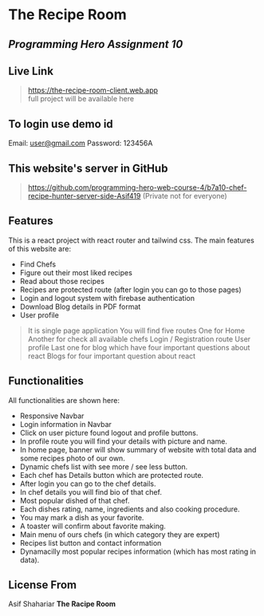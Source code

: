 # The Recipe Room
## _Programming Hero Assignment 10_

## Live Link
> https://the-recipe-room-client.web.app   
full project will be available here

## To login use demo id
Email: user@gmail.com
Password: 123456A

## This website's server in GitHub
> https://github.com/programming-hero-web-course-4/b7a10-chef-recipe-hunter-server-side-Asif419 (Private not for everyone)   

## Features
This is a react project with react router and tailwind css. The main features of this website are: 

- Find Chefs
- Figure out their most liked recipes 
- Read about those recipes
- Recipes are protected route (after login you can go to those pages)
- Login and logout system with firebase authentication
- Download Blog details in PDF format
- User profile

> It is single page application 
> You will find five routes 
> One for Home
> Another for check all available chefs
> Login / Registration route
> User profile
> Last one for blog which have four important questions about react
> Blogs for four important question about react

## Functionalities

All functionalities are shown here:

- Responsive Navbar 
- Login information in Navbar 
- Click on user picture found logout and profile buttons.
- In profile route you will find your details with picture and name.
- In home page, banner will show summary of website with total data and some recipes photo of our own.
- Dynamic chefs list with see more / see less button.
- Each chef has Details button which are protected route.
- After login you can go to the chef details.
- In chef details you will find bio of that chef.
- Most popular dished of that chef.
- Each dishes rating, name, ingredients and also cooking procedure.
- You may mark a dish as your favorite.
- A toaster will confirm about favorite making.
- Main menu of ours chefs (in which category they are expert)
- Recipes list button and contact information 
- Dynamacilly most popular recipes information (which has most rating in data).

## License From
Asif Shahariar
**The Racipe Room**